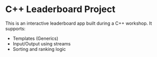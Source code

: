 # C++ Leaderboard Project

This is an interactive leaderboard app built during a C++ workshop. It supports:

- Templates (Generics)
- Input/Output using streams
- Sorting and ranking logic
